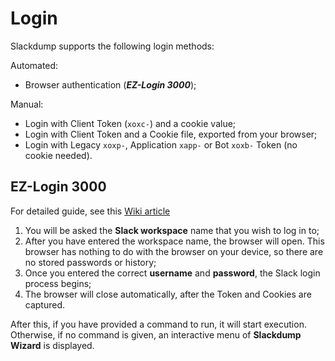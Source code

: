 # Login #

Slackdump supports the following login methods:

Automated:
- Browser authentication (**_EZ-Login 3000_**);

Manual:
- Login with Client Token (`xoxc-`) and a cookie value;
- Login with Client Token and a Cookie file, exported from your browser;
- Login with Legacy `xoxp-`, Application `xapp-` or Bot `xoxb-` Token 
  (no cookie needed).


## EZ-Login 3000 ##

For detailed guide, see this [Wiki article](https://github.com/rusq/slackdump/wiki/EZ-Login-3000)

1. You will be asked the **Slack workspace** name that you wish to log in to;
2. After you have entered the workspace name, the browser will open.  This
   browser has nothing to do with the browser on your device, so there are
   no stored passwords or history;
3. Once you entered the correct **username** and **password**, the Slack login
   process begins;
4. The browser will close automatically, after the Token and Cookies are
   captured.

After this, if you have provided a command to run, it will start execution.
Otherwise, if no command is given, an interactive menu of **Slackdump Wizard**
is displayed.
